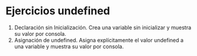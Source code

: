 # Ejercicios undefined

1. Declaración sin Inicialización. Crea una variable sin inicializar y muestra su valor por consola.
2. Asignación de undefined. Asigna explícitamente el valor undefined a una variable y muestra su valor por consola.
